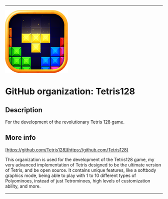 
***

![Tetris128Logo_LowQuality.png failed to load. The file may be missing or corrupt. Check the file path for errors first.](/AdditionalInfo/1/Tetris128/Tetris128Logo_LowQuality.png)

# GitHub organization: Tetris128

## Description

For the development of the revolutionary Tetris 128 game.

## More info

[https://github.com/Tetris128](https://github.com/Tetris128)

This organization is used for the development of the Tetris128 game, my very advanced implementation of Tetris designed to be the ultimate version of Tetris, and be open source. It contains unique features, like a softbody graphics mode, being able to play with 1 to 10 different types of Polyominoes, instead of just Tetrominoes, high levels of customization ability, and more.

***
